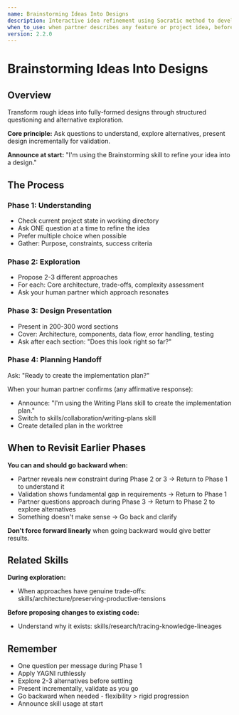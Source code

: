 ```yaml
---
name: Brainstorming Ideas Into Designs
description: Interactive idea refinement using Socratic method to develop fully-formed designs
when_to_use: when partner describes any feature or project idea, before writing code or implementation plans
version: 2.2.0
---
```


# Brainstorming Ideas Into Designs

## Overview

Transform rough ideas into fully-formed designs through structured questioning and alternative exploration.

**Core principle:** Ask questions to understand, explore alternatives, present design incrementally for validation.

**Announce at start:** "I'm using the Brainstorming skill to refine your idea into a design."

## The Process

### Phase 1: Understanding
- Check current project state in working directory
- Ask ONE question at a time to refine the idea
- Prefer multiple choice when possible
- Gather: Purpose, constraints, success criteria

### Phase 2: Exploration
- Propose 2-3 different approaches
- For each: Core architecture, trade-offs, complexity assessment
- Ask your human partner which approach resonates

### Phase 3: Design Presentation
- Present in 200-300 word sections
- Cover: Architecture, components, data flow, error handling, testing
- Ask after each section: "Does this look right so far?"

### Phase 4: Planning Handoff
Ask: "Ready to create the implementation plan?"

When your human partner confirms (any affirmative response):
- Announce: "I'm using the Writing Plans skill to create the implementation plan."
- Switch to skills/collaboration/writing-plans skill
- Create detailed plan in the worktree

## When to Revisit Earlier Phases

**You can and should go backward when:**
- Partner reveals new constraint during Phase 2 or 3 → Return to Phase 1 to understand it
- Validation shows fundamental gap in requirements → Return to Phase 1
- Partner questions approach during Phase 3 → Return to Phase 2 to explore alternatives
- Something doesn't make sense → Go back and clarify

**Don't force forward linearly** when going backward would give better results.

## Related Skills

**During exploration:**
- When approaches have genuine trade-offs: skills/architecture/preserving-productive-tensions

**Before proposing changes to existing code:**
- Understand why it exists: skills/research/tracing-knowledge-lineages

## Remember
- One question per message during Phase 1
- Apply YAGNI ruthlessly
- Explore 2-3 alternatives before settling
- Present incrementally, validate as you go
- Go backward when needed - flexibility > rigid progression
- Announce skill usage at start
